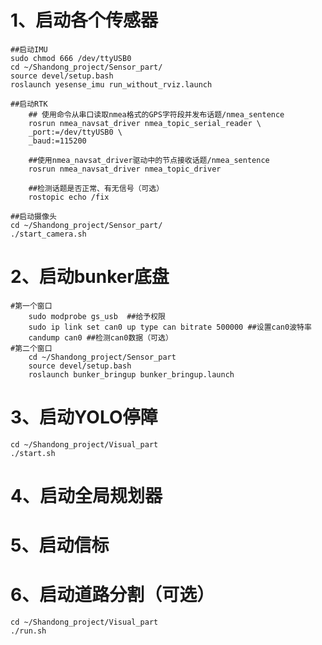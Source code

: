 # 1、启动各个传感器

    ##启动IMU
    sudo chmod 666 /dev/ttyUSB0
    cd ~/Shandong_project/Sensor_part/
    source devel/setup.bash
    roslaunch yesense_imu run_without_rviz.launch

    ##启动RTK  
        ## 使用命令从串口读取nmea格式的GPS字符段并发布话题/nmea_sentence
        rosrun nmea_navsat_driver nmea_topic_serial_reader \
        _port:=/dev/ttyUSB0 \
        _baud:=115200 

        ##使用nmea_navsat_driver驱动中的节点接收话题/nmea_sentence
        rosrun nmea_navsat_driver nmea_topic_driver 

        ##检测话题是否正常、有无信号（可选）
        rostopic echo /fix 

    ##启动摄像头
    cd ~/Shandong_project/Sensor_part/
    ./start_camera.sh

# 2、启动bunker底盘

    #第一个窗口
        sudo modprobe gs_usb  ##给予权限
        sudo ip link set can0 up type can bitrate 500000 ##设置can0波特率  
        candump can0 ##检测can0数据（可选）
    #第二个窗口
        cd ~/Shandong_project/Sensor_part
        source devel/setup.bash
        roslaunch bunker_bringup bunker_bringup.launch

# 3、启动YOLO停障

    cd ~/Shandong_project/Visual_part
    ./start.sh

# 4、启动全局规划器


 
# 5、启动信标
    


# 6、启动道路分割（可选）

    cd ~/Shandong_project/Visual_part
    ./run.sh
    
    


